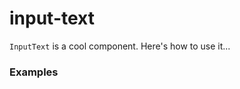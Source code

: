 # input-text

`InputText` is a cool component. Here's how to use it...

### Examples

<input-text />
